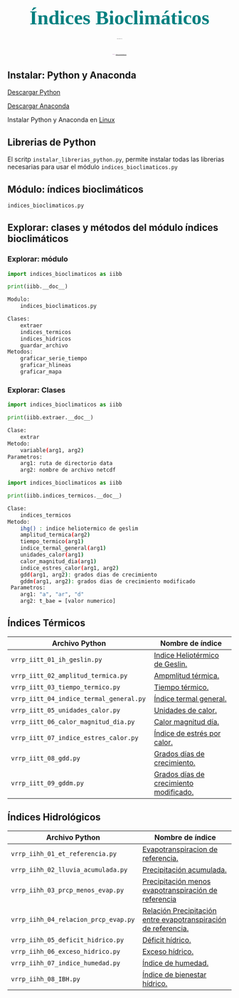 <H1 align="center"><span style="font-family:Times New Roman;font-size:160%;color:#008080"><b>Índices Bioclimáticos</b></span></H1>
<H6 align="center"><span style="font-family:Times New Roman;font-size:20%;color:black">VR ROJAS</span></H6>
<H6 align="center"><span style="font-family:Times New Roman;font-size:20%;color:purple">Web : <a href="https://vrrp.github.io/">https://vrrp.github.io/</a></span></H6>

## Instalar: Python y Anaconda
[Descargar Python](https://www.python.org/)

[Descargar Anaconda](https://www.anaconda.com/products/distribution)

Instalar Python y Anaconda en [Linux](https://github.com/vrrp/Workshop2018Python/blob/master/Modulo1/1%20-%20Introducci%C3%B3n.ipynb)

## Librerias de Python
El scritp ```instalar_librerias_python.py```, permite instalar todas las librerias
necesarias para usar el módulo ```indices_bioclimaticos.py ```

## Módulo: índices bioclimáticos
``` sh
indices_bioclimaticos.py
```
## Explorar: clases y métodos del módulo índices bioclimáticos
### Explorar: módulo
``` py
import indices_bioclimaticos as iibb

print(iibb.__doc__)
```

``` sh
Modulo:
    indices_bioclimaticos.py

Clases:
    extraer
    indices_termicos
    indices_hidricos
    guardar_archivo
Metodos:
    graficar_serie_tiempo
    graficar_hlineas
    graficar_mapa
```
### Explorar: Clases
``` py
import indices_bioclimaticos as iibb

print(iibb.extraer.__doc__)
```
``` sh
Clase:
    extrar
Metodo:
    variable(arg1, arg2)
Parametros:
    arg1: ruta de directorio data
    arg2: nombre de archivo netcdf
```


``` py
import indices_bioclimaticos as iibb

print(iibb.indices_termicos.__doc__)
```
``` sh
Clase:
    indices_termicos
Metodo:
    ihg() : indice heliotermico de geslim
    amplitud_termica(arg2)
    tiempo_termico(arg1)
    indice_termal_general(arg1)
    unidades_calor(arg1)
    calor_magnitud_dia(arg1)
    indice_estres_calor(arg1, arg2)
    gdd(arg1, arg2): grados dias de crecimiento
    gddm(arg1, arg2): grados dias de crecimiento modificado
 Parametros:
    arg1: "a", "ar", "d"
    arg2: t_bae = [valor numerico]
```

## Índices Térmicos
| Archivo Python | Nombre de índice |
| ------ | ----------- |
| ```vrrp_iitt_01_ih_geslin.py ```| [Indice Heliotérmico de Geslin.]() |
| ```vrrp_iitt_02_amplitud_termica.py ```| [Ampmlitud térmica.]() |
| ```vrrp_iitt_03_tiempo_termico.py ```| [Tiempo térmico.]() |
| ```vrrp_iitt_04_indice_termal_general.py ```| [Índice termal general.]() |
| ```vrrp_iitt_05_unidades_calor.py ```| [Unidades de calor.]() |
| ```vrrp_iitt_06_calor_magnitud_dia.py ```| [Calor magnitud día.]() |
| ```vrrp_iitt_07_indice_estres_calor.py ```| [Índice de estrés por calor.]() |
| ```vrrp_iitt_08_gdd.py ```| [Grados días de crecimiento.]() |
| ```vrrp_iitt_09_gddm.py ```| [Grados días de crecimiento modificado.]() |

## Índices Hidrológicos
| Archivo Python | Nombre de índice |
| ------ | ----------- |
| ```vrrp_iihh_01_et_referencia.py```| [Evapotranspiracion de referencia.]() |
| ```vrrp_iihh_02_lluvia_acumulada.py ```| [Precipitación acumulada.]() |
| ```vrrp_iihh_03_prcp_menos_evap.py ```| [Precipitación menos evapotranspiración de referencia]() |
| ```vrrp_iihh_04_relacion_prcp_evap.py ```| [Relación Precipitación entre evapotranspiración de referencia.]() |
| ```vrrp_iihh_05_deficit_hidrico.py ```| [Déficit hídrico.]() |
| ```vrrp_iihh_06_exceso_hidrico.py ```| [Exceso hídrico.]() |
| ```vrrp_iihh_07_indice_humedad.py ```| [Índice de humedad.]() |
| ```vrrp_iihh_08_IBH.py ```| [Índice de bienestar hídrico.]() |
